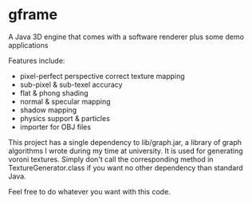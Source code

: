 # gframe
A Java 3D engine that comes with a software renderer plus some demo applications

Features include:
 - pixel-perfect perspective correct texture mapping
 - sub-pixel & sub-texel accuracy
 - flat & phong shading
 - normal & specular mapping
 - shadow mapping
 - physics support & particles
 - importer for OBJ files


This project has a single dependency to lib/graph.jar, a library of graph algorithms I wrote during my time at university. It is used for generating voroni textures. Simply don't call the corresponding method in TextureGenerator.class if you want no other dependency than standard Java.

Feel free to do whatever you want with this code.
